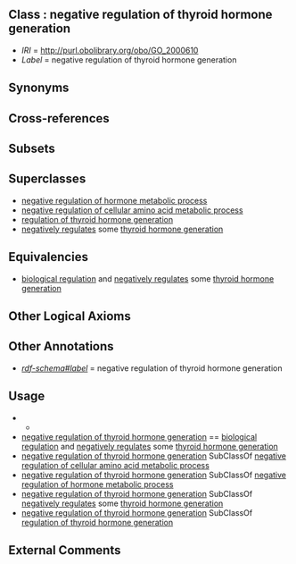 
## Class : negative regulation of thyroid hormone generation

 * *IRI* = http://purl.obolibrary.org/obo/GO_2000610
 * *Label* = negative regulation of thyroid hormone generation

## Synonyms


## Cross-references


## Subsets


## Superclasses

 * [negative regulation of hormone metabolic process](../../GO/51/GO_0032351.md)
 * [negative regulation of cellular amino acid metabolic process](../../GO/63/GO_0045763.md)
 * [regulation of thyroid hormone generation](../../GO/09/GO_2000609.md)
 * [negatively regulates](../../RO/12/RO_0002212.md) some [thyroid hormone generation](../../GO/90/GO_0006590.md)

## Equivalencies

 * [biological regulation](../../GO/07/GO_0065007.md) and [negatively regulates](../../RO/12/RO_0002212.md) some [thyroid hormone generation](../../GO/90/GO_0006590.md)

## Other Logical Axioms


## Other Annotations

 * *[rdf-schema#label](../../el/rdf-schema#label.md)* = negative regulation of thyroid hormone generation

## Usage

 * -
 * [negative regulation of thyroid hormone generation](../../GO/10/GO_2000610.md) == [biological regulation](../../GO/07/GO_0065007.md) and [negatively regulates](../../RO/12/RO_0002212.md) some [thyroid hormone generation](../../GO/90/GO_0006590.md)
 * [negative regulation of thyroid hormone generation](../../GO/10/GO_2000610.md) SubClassOf [negative regulation of cellular amino acid metabolic process](../../GO/63/GO_0045763.md)
 * [negative regulation of thyroid hormone generation](../../GO/10/GO_2000610.md) SubClassOf [negative regulation of hormone metabolic process](../../GO/51/GO_0032351.md)
 * [negative regulation of thyroid hormone generation](../../GO/10/GO_2000610.md) SubClassOf [negatively regulates](../../RO/12/RO_0002212.md) some [thyroid hormone generation](../../GO/90/GO_0006590.md)
 * [negative regulation of thyroid hormone generation](../../GO/10/GO_2000610.md) SubClassOf [regulation of thyroid hormone generation](../../GO/09/GO_2000609.md)

## External Comments

